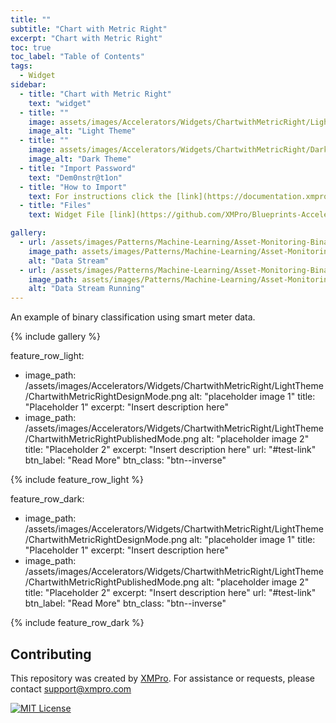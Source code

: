 ```yaml
---
title: ""
subtitle: "Chart with Metric Right"
excerpt: "Chart with Metric Right"
toc: true
toc_label: "Table of Contents"
tags:
  - Widget
sidebar:
  - title: "Chart with Metric Right"
    text: "widget"
  - title: ""
    image: assets/images/Accelerators/Widgets/ChartwithMetricRight/LightTheme/ChartwithMetricRightPublishedMode.png
    image_alt: "Light Theme"
  - title: ""
    image: assets/images/Accelerators/Widgets/ChartwithMetricRight/DarkTheme/ChartwithMetricRightPublishedMode.png
    image_alt: "Dark Theme"
  - title: "Import Password"
    text: "Dem0nstr@t1on"
  - title: "How to Import"
    text: For instructions click the [link](https://documentation.xmpro.com/how-tos/import-export-and-clone#importing "Click Here")
  - title: "Files"
    text: Widget File [link](https://github.com/XMPro/Blueprints-Accelerators-Patterns/blob/master/Accelerators/Widgets/Chart%20with%20Metric%20-%20Right.xwid "Click Here")

gallery:
  - url: /assets/images/Patterns/Machine-Learning/Asset-Monitoring-Binary-Classification/DataStream_01.png
    image_path: assets/images/Patterns/Machine-Learning/Asset-Monitoring-Binary-Classification/DataStream_01.png
    alt: "Data Stream"
  - url: /assets/images/Patterns/Machine-Learning/Asset-Monitoring-Binary-Classification/DataStream_Running_01.png
    image_path: assets/images/Patterns/Machine-Learning/Asset-Monitoring-Binary-Classification/DataStream_Running_01.png
    alt: "Data Stream Running"
---
```

An example of binary classification using smart meter data.

{% include gallery %}

feature_row_light:
  - image_path: /assets/images/Accelerators/Widgets/ChartwithMetricRight/LightTheme/ChartwithMetricRightDesignMode.png
    alt: "placeholder image 1"
    title: "Placeholder 1"
    excerpt: "Insert description here"
  - image_path: /assets/images/Accelerators/Widgets/ChartwithMetricRight/LightTheme/ChartwithMetricRightPublishedMode.png
    alt: "placeholder image 2"
    title: "Placeholder 2"
    excerpt: "Insert description here"
    url: "#test-link"
    btn_label: "Read More"
    btn_class: "btn--inverse"

{% include feature_row_light %}

feature_row_dark:
  - image_path: /assets/images/Accelerators/Widgets/ChartwithMetricRight/LightTheme/ChartwithMetricRightDesignMode.png
    alt: "placeholder image 1"
    title: "Placeholder 1"
    excerpt: "Insert description here"
  - image_path: /assets/images/Accelerators/Widgets/ChartwithMetricRight/LightTheme/ChartwithMetricRightPublishedMode.png
    alt: "placeholder image 2"
    title: "Placeholder 2"
    excerpt: "Insert description here"
    url: "#test-link"
    btn_label: "Read More"
    btn_class: "btn--inverse"

{% include feature_row_dark %}

## Contributing
This repository was created by <a href="https://xmpro.com/">XMPro</a>. 
For assistance or requests, please contact <a href="mailto:support@xmpro.com">support@xmpro.com</a>

[![MIT License](https://img.shields.io/badge/License-MIT-green.svg)](https://choosealicense.com/licenses/mit/)
